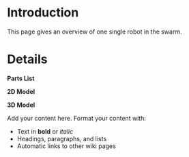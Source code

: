 # Introduction #

This page gives an overview of one single robot in the swarm.


# Details #

**Parts List**

**2D Model**

**3D Model**

Add your content here.  Format your content with:
  * Text in **bold** or _italic_
  * Headings, paragraphs, and lists
  * Automatic links to other wiki pages
